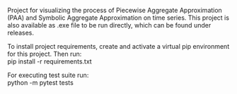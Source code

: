 Project for visualizing the process of Piecewise Aggregate Approximation (PAA) and Symbolic Aggregate Approximation on time series. This project is also available as .exe file to be run directly, which can be found under releases.

To install project requirements, create and activate a virtual pip environment for this project. Then run:  
pip install -r requirements.txt  

For executing test suite run:  
python -m pytest tests
